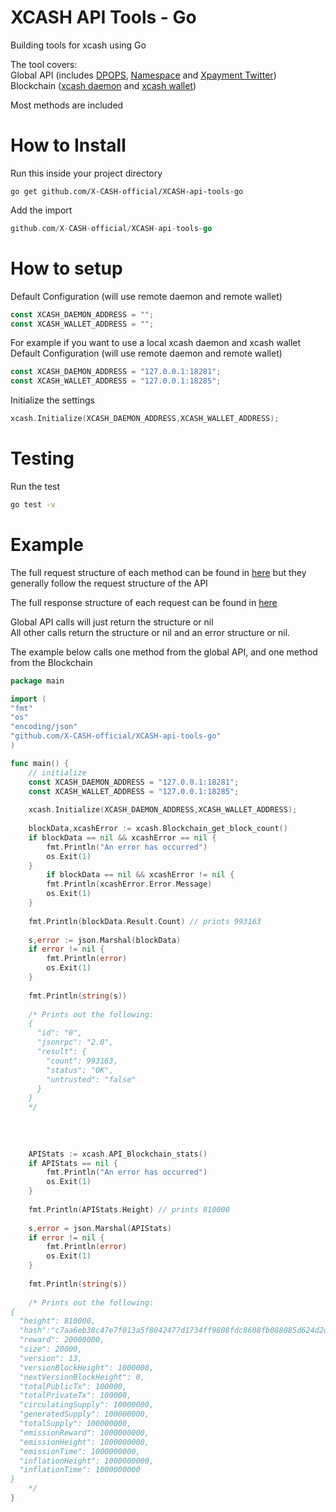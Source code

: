 # XCASH API Tools - Go
Building tools for xcash using Go

The tool covers:  
Global API (includes [DPOPS](https://docs.xcash.foundation/api/dpops), [Namespace](https://docs.xcash.foundation/api/namespace) and [Xpayment Twitter](https://docs.xcash.foundation/api/xpayment-twitter))  
Blockchain ([xcash daemon](https://docs.xcash.foundation/applications/rpc-calls/json-rpc-methods) and [xcash wallet](https://docs.xcash.foundation/applications/rpc-calls/xcash-wallet-rpc))

Most methods are included


# How to Install

Run this inside your project directory 
```shell
go get github.com/X-CASH-official/XCASH-api-tools-go
```

Add the import
```go
github.com/X-CASH-official/XCASH-api-tools-go
```

# How to setup

Default Configuration (will use remote daemon and remote wallet)
```go
const XCASH_DAEMON_ADDRESS = "";
const XCASH_WALLET_ADDRESS = "";
```

For example if you want to use a local xcash daemon and xcash wallet  
Default Configuration (will use remote daemon and remote wallet)
```go
const XCASH_DAEMON_ADDRESS = "127.0.0.1:18281";
const XCASH_WALLET_ADDRESS = "127.0.0.1:18285";
```

Initialize the settings  
```go
xcash.Initialize(XCASH_DAEMON_ADDRESS,XCASH_WALLET_ADDRESS);
```

# Testing
Run the test

```bash
go test -v
```

# Example

The full request structure of each method can be found in [here](https://github.com/X-CASH-official/XCASH-api-tools-go/blob/main/XCASH-api-tools-go.go) but they generally follow the request structure of the API

The full response structure of each request can be found in [here](https://github.com/X-CASH-official/XCASH-api-tools-go/blob/main/XCASH-api-tools-go-structures.go)

Global API calls will just return the structure or nil  
All other calls return the structure or nil and an error structure or nil.  

The example below calls one method from the global API, and one method from the Blockchain

```go
package main

import (
"fmt"
"os"
"encoding/json"
"github.com/X-CASH-official/XCASH-api-tools-go"
)

func main() {
    // initialize
    const XCASH_DAEMON_ADDRESS = "127.0.0.1:18281";
    const XCASH_WALLET_ADDRESS = "127.0.0.1:18285";
    
    xcash.Initialize(XCASH_DAEMON_ADDRESS,XCASH_WALLET_ADDRESS);
    
    blockData,xcashError := xcash.Blockchain_get_block_count()
	if blockData == nil && xcashError == nil {                
		fmt.Println("An error has occurred")
		os.Exit(1)
	}
        if blockData == nil && xcashError != nil {                
		fmt.Println(xcashError.Error.Message)
		os.Exit(1)
	}
    
    fmt.Println(blockData.Result.Count) // prints 993163
    
    s,error := json.Marshal(blockData)
    if error != nil {
		fmt.Println(error)
		os.Exit(1)
	}
    
	fmt.Println(string(s))
    
    /* Prints out the following:
    {  
      "id": "0",  
      "jsonrpc": "2.0",  
      "result": {  
        "count": 993163,  
        "status": "OK",
        "untrusted": "false"  
      }  
    }  
    */
    
    
    
    
    APIStats := xcash.API_Blockchain_stats()
	if APIStats == nil {                
		fmt.Println("An error has occurred")
		os.Exit(1)
	}
    
    fmt.Println(APIStats.Height) // prints 810000
    
    s,error = json.Marshal(APIStats)
    if error != nil {
		fmt.Println(error)
		os.Exit(1)
	}
    
	fmt.Println(string(s))
    
    /* Prints out the following:
{
  "height": 810000,
  "hash":"c7aa6eb38c47e7f013a5f8042477d1734ff9808fdc8608fb088085d624d2d509",
  "reward": 20000000,
  "size": 20000,
  "version": 13,
  "versionBlockHeight": 1000000,
  "nextVersionBlockHeight": 0,
  "totalPublicTx": 100000,
  "totalPrivateTx": 100000,
  "circulatingSupply": 10000000,
  "generatedSupply": 100000000,
  "totalSupply": 100000000,
  "emissionReward": 1000000000,
  "emissionHeight": 1000000000,
  "emissionTime": 1000000000,
  "inflationHeight": 1000000000,
  "inflationTime": 1000000000
}
    */
}
```
